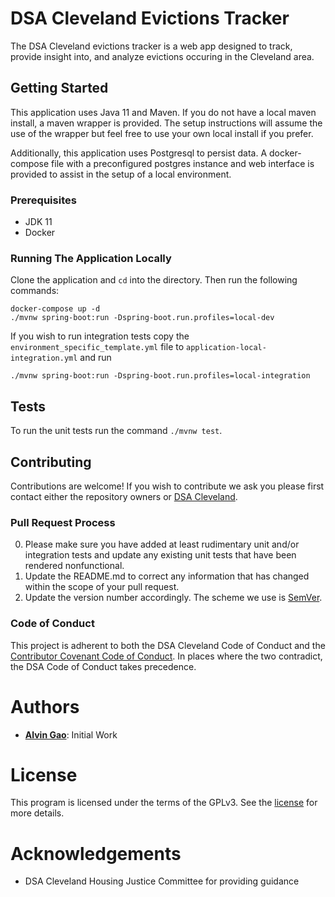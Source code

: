 # DSA Cleveland Evictions Tracker
The DSA Cleveland evictions tracker is a web app designed to track, provide insight into, and analyze evictions occuring in the Cleveland area.

## Getting Started
This application uses Java 11 and Maven. If you do not have a local maven install, a maven wrapper is provided. The setup instructions will assume the use of the wrapper but feel free to use your own local install if you prefer.

Additionally, this application uses Postgresql to persist data. A docker-compose file with a preconfigured postgres instance and web interface is provided to assist in the setup of a local environment.

### Prerequisites
- JDK 11
- Docker

### Running The Application Locally
Clone the application and `cd` into the directory. Then run the following commands:

```
docker-compose up -d
./mvnw spring-boot:run -Dspring-boot.run.profiles=local-dev
```

If you wish to run integration tests copy the `environment_specific_template.yml` file to `application-local-integration.yml` and run
```
./mvnw spring-boot:run -Dspring-boot.run.profiles=local-integration
```

## Tests
To run the unit tests run the command `./mvnw test`.

## Contributing
Contributions are welcome! If you wish to contribute we ask you please first contact either the repository owners or [DSA Cleveland](mailto:info@dsacleveland.org).

### Pull Request Process
0. Please make sure you have added at least rudimentary unit and/or integration tests and update any existing unit tests that have been rendered nonfunctional.
1. Update the README.md to correct any information that has changed within the scope of your pull request.
2. Update the version number accordingly. The scheme we use is [SemVer](https://semver.org/).

### Code of Conduct
This project is adherent to both the DSA Cleveland Code of Conduct and the [Contributor Covenant Code of Conduct](code_of_conduct.md). In places where the two contradict, the DSA Code of Conduct takes precedence.

# Authors
- [**Alvin Gao**](https://github.com/tehgao): Initial Work

# License
This program is licensed under the terms of the GPLv3. See the [license](LICENSE.md) for more details.

# Acknowledgements
- DSA Cleveland Housing Justice Committee for providing guidance